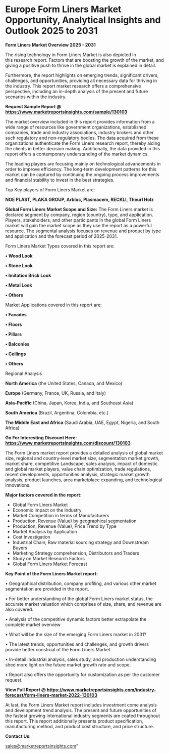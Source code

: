 # Europe Form Liners Market Opportunity, Analytical Insights and Outlook 2025 to 2031

<Strong> Form Liners Market Overview 2025 - 2031</strong>

The rising technology in Form Liners Market is also depicted in this research report. Factors that are boosting the growth of the market, and giving a positive push to thrive in the global market is explained in detail.

Furthermore, the report highlights on emerging trends, significant drivers, challenges, and opportunities, providing all necessary data for thriving in the industry. This report market research offers a comprehensive perspective, including an in-depth analysis of the present and future scenarios within the industry.

<strong>Request Sample Report @ <a href=https://www.marketreportsinsights.com/sample/130103>https://www.marketreportsinsights.com/sample/130103</a></strong>

The market overview included in this report provides information from a wide range of resources like government organizations, established companies, trade and industry associations, industry brokers and other such regulatory and non-regulatory bodies. The data acquired from these organizations authenticate the Form Liners research report, thereby aiding the clients in better decision making. Additionally, the data provided in this report offers a contemporary understanding of the market dynamics.

The leading players are focusing mainly on technological advancements in order to improve efficiency. The long-term development patterns for this market can be captured by continuing the ongoing process improvements and financial stability to invest in the best strategies.

Top Key players of Form Liners Market are:

<strong>NOE PLAST, PLAKA GROUP, Arbloc, Plasmacem, RECKLI, Theurl Holz</strong>

<strong><b>Global Form Liners Market Scope and Size:</b></strong>
The Form Liners market is declared segment by company, region (country), type, and application. Players, stakeholders, and other participants in the global Form Liners market will gain the market scope as they use the report as a powerful resource. The segmental analysis focuses on revenue and product by type and application and the forecast period of 2025-2031.

Form Liners Market Types covered in this report are:

<strong>• Wood Look

• Stone Look

• Imitation Brick Look

• Metal Look

• Others</strong>

Market Applications covered in this report are:

<strong>• Facades

• Floors

• Pillars

• Balconies

• Ceilings

• Others</strong> 

Regional Analysis

<strong>North America</strong> (the United States, Canada, and Mexico)

<strong>Europe</strong> (Germany, France, UK, Russia, and Italy)

<strong>Asia-Pacific</strong> (China, Japan, Korea, India, and Southeast Asia)

<strong>South America</strong> (Brazil, Argentina, Colombia, etc.)

<strong>The Middle East and Africa</strong> (Saudi Arabia, UAE, Egypt, Nigeria, and South Africa)

<strong>Go For Interesting Discount Here: <a href=https://www.marketreportsinsights.com/discount/130103>https://www.marketreportsinsights.com/discount/130103</a></strong>

The Form Liners market report provides a detailed analysis of global market size, regional and country-level market size, segmentation market growth, market share, competitive Landscape, sales analysis, impact of domestic and global market players, value chain optimization, trade regulations, recent developments, opportunities analysis, strategic market growth analysis, product launches, area marketplace expanding, and technological innovations.

<strong><b>Major factors covered in the report:</b></strong>
<ul>
  <li>Global Form Liners Market </li>
  <li>Economic Impact on the Industry</li>
  <li>Market Competition in terms of Manufacturers</li>
  <li>Production, Revenue (Value) by geographical segmentation</li>
  <li>Production, Revenue (Value), Price Trend by Type</li>
  <li>Market Analysis by Application</li>
  <li>Cost Investigation</li>
  <li>Industrial Chain, Raw material sourcing strategy and Downstream Buyers</li>
  <li>Marketing Strategy comprehension, Distributors and Traders</li>
  <li>Study on Market Research Factors</li>
  <li>Global Form Liners Market Forecast</li>
</ul>

<strong><b>Key Point of the Form Liners Market report:</b></strong>

• Geographical distribution, company profiling, and various other market segmentation are provided in the report.

• For better understanding of the global Form Liners market status, the accurate market valuation which comprises of size, share, and revenue are also covered.

• Analysis of the competitive dynamic factors better extrapolate the complete market overview

• What will be the size of the emerging Form Liners market in 2031?

• The latest trends, opportunities and challenges, and growth drivers provide better construal of the Form Liners Market.

• In-detail industrial analysis, sales study, and production understanding shed more light on the future market growth rate and scope.

• Report also offers the opportunity for customization as per the customer request.

<strong><b>View Full Report @ <a href=https://www.marketreportsinsights.com/industry-forecast/form-liners-market-2022-130103>https://www.marketreportsinsights.com/industry-forecast/form-liners-market-2022-130103</a></b></strong>


At last, the Form Liners Market report includes investment come analysis and development trend analysis. The present and future opportunities of the fastest growing international industry segments are coated throughout this report. This report additionally presents product specification, manufacturing method, and product cost structure, and price structure.

<strong>Contact Us:</strong>

sales@marketreportsinsights.com"
